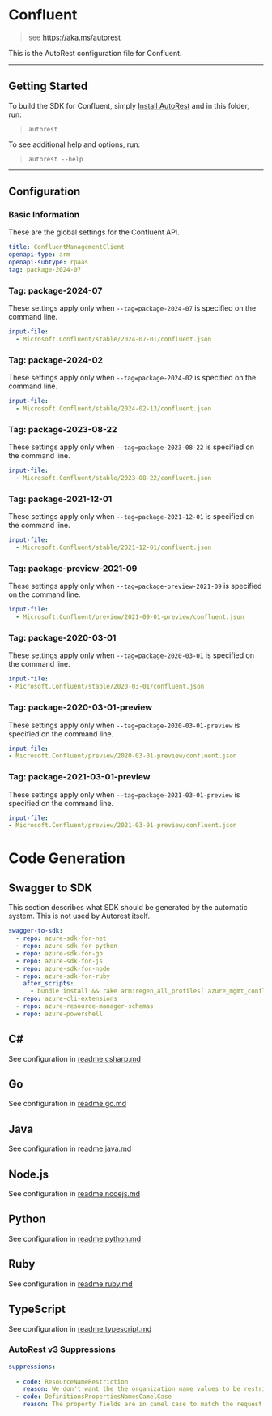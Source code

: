 # Confluent

> see https://aka.ms/autorest

This is the AutoRest configuration file for Confluent.

---

## Getting Started

To build the SDK for Confluent, simply [Install AutoRest](https://aka.ms/autorest/install) and in this folder, run:

> `autorest`

To see additional help and options, run:

> `autorest --help`

---

## Configuration

### Basic Information

These are the global settings for the Confluent API.

``` yaml
title: ConfluentManagementClient
openapi-type: arm
openapi-subtype: rpaas
tag: package-2024-07
```

### Tag: package-2024-07

These settings apply only when `--tag=package-2024-07` is specified on the command line.

```yaml $(tag) == 'package-2024-07'
input-file:
  - Microsoft.Confluent/stable/2024-07-01/confluent.json
```

### Tag: package-2024-02

These settings apply only when `--tag=package-2024-02` is specified on the command line.

```yaml $(tag) == 'package-2024-02'
input-file:
  - Microsoft.Confluent/stable/2024-02-13/confluent.json
```
### Tag: package-2023-08-22

These settings apply only when `--tag=package-2023-08-22` is specified on the command line.

``` yaml $(tag) == 'package-2023-08-22'
input-file:
  - Microsoft.Confluent/stable/2023-08-22/confluent.json

```

### Tag: package-2021-12-01

These settings apply only when `--tag=package-2021-12-01` is specified on the command line.

``` yaml $(tag) == 'package-2021-12-01'
input-file:
  - Microsoft.Confluent/stable/2021-12-01/confluent.json
```

### Tag: package-preview-2021-09

These settings apply only when `--tag=package-preview-2021-09` is specified on the command line.

``` yaml $(tag) == 'package-preview-2021-09'
input-file:
  - Microsoft.Confluent/preview/2021-09-01-preview/confluent.json
```

### Tag: package-2020-03-01

These settings apply only when `--tag=package-2020-03-01` is specified on the command line.

``` yaml $(tag) == 'package-2020-03-01'
input-file:
- Microsoft.Confluent/stable/2020-03-01/confluent.json
```

### Tag: package-2020-03-01-preview

These settings apply only when `--tag=package-2020-03-01-preview` is specified on the command line.

``` yaml $(tag) == 'package-2020-03-01-preview'
input-file:
- Microsoft.Confluent/preview/2020-03-01-preview/confluent.json
```

### Tag: package-2021-03-01-preview

These settings apply only when `--tag=package-2021-03-01-preview` is specified on the command line.

``` yaml $(tag) == 'package-2021-03-01-preview'
input-file:
- Microsoft.Confluent/preview/2021-03-01-preview/confluent.json
```

# Code Generation

## Swagger to SDK

This section describes what SDK should be generated by the automatic system.
This is not used by Autorest itself.

``` yaml $(swagger-to-sdk)
swagger-to-sdk:
  - repo: azure-sdk-for-net
  - repo: azure-sdk-for-python
  - repo: azure-sdk-for-go
  - repo: azure-sdk-for-js
  - repo: azure-sdk-for-node
  - repo: azure-sdk-for-ruby
    after_scripts:
      - bundle install && rake arm:regen_all_profiles['azure_mgmt_confluent']
  - repo: azure-cli-extensions
  - repo: azure-resource-manager-schemas
  - repo: azure-powershell
```

## C#

See configuration in [readme.csharp.md](./readme.csharp.md)

## Go

See configuration in [readme.go.md](./readme.go.md)

## Java

See configuration in [readme.java.md](./readme.java.md)

## Node.js

See configuration in [readme.nodejs.md](./readme.nodejs.md)

## Python

See configuration in [readme.python.md](./readme.python.md)

## Ruby

See configuration in [readme.ruby.md](./readme.ruby.md)

## TypeScript

See configuration in [readme.typescript.md](./readme.typescript.md)
### AutoRest v3 Suppressions

``` yaml
suppressions:
    
  - code: ResourceNameRestriction
    reason: We don't want the the organization name values to be restricted by the regular expressions and we have few more specific logic for validation in the backend code that involves replacing some of the chars and passing the check instead of failing at the ARM level. So the "pattern" property is not defined.
  - code: DefinitionsPropertiesNamesCamelCase
    reason: The property fields are in camel case to match the request and response payload of the confluent APIs.
     

```